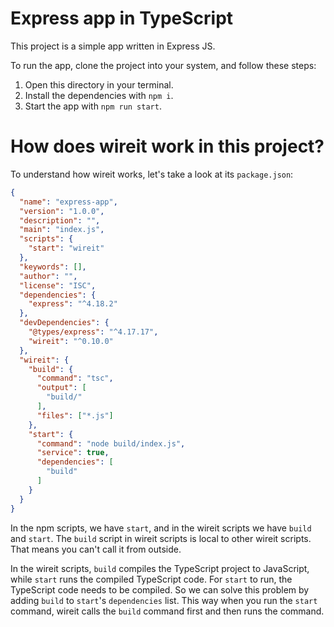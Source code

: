 # Express app in TypeScript

This project is a simple app written in Express JS.

To run the app, clone the project into your system, and follow these steps:
1. Open this directory in your terminal.
2. Install the dependencies with `npm i`.
3. Start the app with `npm run start`.

# How does wireit work in this project?

To understand how wireit works, let's take a look at its `package.json`:
```JSON
{
  "name": "express-app",
  "version": "1.0.0",
  "description": "",
  "main": "index.js",
  "scripts": {
    "start": "wireit"
  },
  "keywords": [],
  "author": "",
  "license": "ISC",
  "dependencies": {
    "express": "^4.18.2"
  },
  "devDependencies": {
    "@types/express": "^4.17.17",
    "wireit": "^0.10.0"
  },
  "wireit": {
    "build": {
      "command": "tsc",
      "output": [
        "build/"
      ],
      "files": ["*.js"]
    },
    "start": {
      "command": "node build/index.js",
      "service": true,
      "dependencies": [
        "build"
      ]
    }
  }
}
```

In the npm scripts, we have `start`, and in the wireit scripts we have `build` and `start`. The `build` script in wireit scripts is local
to other wireit scripts. That means you can't call it from outside.

In the wireit scripts, `build` compiles the TypeScript project to JavaScript, while `start` runs the compiled TypeScript code. For `start` to
run, the TypeScript code needs to be compiled. So we can solve this problem by adding `build` to `start`'s `dependencies` list. This way when
you run the `start` command, wireit calls the `build` command first and then runs the command.
